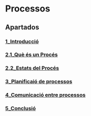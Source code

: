 # Processos

## Apartados

### [1_Introducció](1_Introducció.md)

### [2.1_Què és un Procés](2.1_Què_és_un_Procés.md)

### [2.2_Estats del Procés](2.2_Estats_del_Procés.md)

### [3_Planificaió de processos](3_Planificació_de_Processos.md)

### [4_Comunicació entre processos](4_Comunicació_entre_Processos.md)

### [5_Conclusió](5_Conclusió.md)